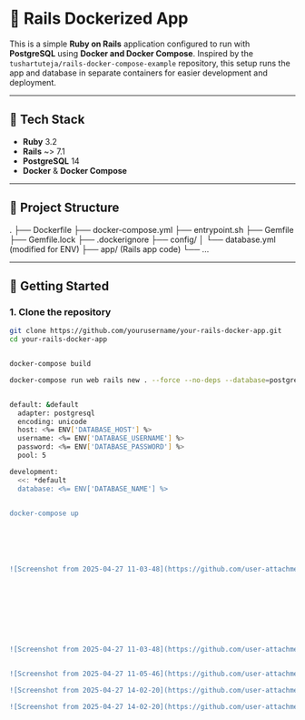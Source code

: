 # 🚀 Rails Dockerized App

This is a simple **Ruby on Rails** application configured to run with **PostgreSQL** using **Docker and Docker Compose**. Inspired by the `tushartuteja/rails-docker-compose-example` repository, this setup runs the app and database in separate containers for easier development and deployment.

---

## 🧱 Tech Stack

- **Ruby** 3.2
- **Rails** ~> 7.1
- **PostgreSQL** 14
- **Docker** & **Docker Compose**

---

## 📁 Project Structure




. ├── Dockerfile ├── docker-compose.yml ├── entrypoint.sh ├── Gemfile ├── Gemfile.lock ├── .dockerignore ├── config/ │ └── database.yml (modified for ENV) ├── app/ (Rails app code) └── ...



---

## 🚀 Getting Started

### 1. Clone the repository

```bash
git clone https://github.com/yourusername/your-rails-docker-app.git
cd your-rails-docker-app


docker-compose build

docker-compose run web rails new . --force --no-deps --database=postgresql


default: &default
  adapter: postgresql
  encoding: unicode
  host: <%= ENV['DATABASE_HOST'] %>
  username: <%= ENV['DATABASE_USERNAME'] %>
  password: <%= ENV['DATABASE_PASSWORD'] %>
  pool: 5

development:
  <<: *default
  database: <%= ENV['DATABASE_NAME'] %>


docker-compose up






![Screenshot from 2025-04-27 11-03-48](https://github.com/user-attachments/assets/e467f46a-bfa4-4a77-9a62-65cc8e3d199c)









![Screenshot from 2025-04-27 11-03-48](https://github.com/user-attachments/assets/1f16a7c5-b378-4226-bf3a-5e564a5ab827)


![Screenshot from 2025-04-27 11-05-46](https://github.com/user-attachments/assets/39d9568c-b277-4a0c-b714-94b13eb403ed)

![Screenshot from 2025-04-27 14-02-20](https://github.com/user-attachments/assets/f0fe5d82-77e0-490b-99c3-a140cc93618e)

![Screenshot from 2025-04-27 14-02-20](https://github.com/user-attachments/assets/65029b8b-c3d8-494d-9b2e-89b282471e64)


